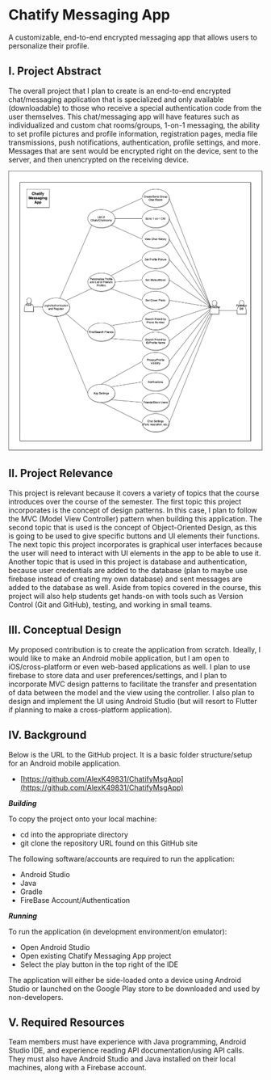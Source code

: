 # Chatify Messaging App

A customizable, end-to-end encrypted messaging app that allows users to personalize their profile.

## I. Project Abstract

The overall project that I plan to create is an end-to-end encrypted chat/messaging application that is specialized and only available (downloadable) to those who receive a special authentication code from the user themselves. This chat/messaging app will have features such as individualized and custom chat rooms/groups, 1-on-1 messaging, the ability to set profile pictures and profile information, registration pages, media file transmissions, push notifications, authentication, profile settings, and more. Messages that are sent would be encrypted right on the device, sent to the server, and then unencrypted on the receiving device.

![UML Image](ChatifyUMLDiagram.png)

## II. Project Relevance

This project is relevant because it covers a variety of topics that the course introduces over the course of the semester. The first topic this project incorporates is the concept of design patterns. In this case, I plan to follow the MVC (Model View Controller) pattern when building this application. The second topic that is used is the concept of Object-Oriented Design, as this is going to be used to give specific buttons and UI elements their functions. The next topic this project incorporates is graphical user interfaces because the user will need to interact with UI elements in the app to be able to use it. Another topic that is used in this project is database and authentication, because user credentials are added to the database (plan to maybe use firebase instead of creating my own database) and sent messages are added to the database as well. Aside from topics covered in the course, this project will also help students get hands-on with tools such as Version Control (Git and GitHub), testing, and working in small teams.

## III. Conceptual Design

My proposed contribution is to create the application from scratch. Ideally, I would like to make an Android mobile application, but I am open to iOS/cross-platform or even web-based applications as well. I plan to use firebase to store data and user preferences/settings, and I plan to incorporate MVC design patterns to facilitate the transfer and presentation of data between the model and the view using the controller. I also plan to design and implement the UI using Android Studio (but will resort to Flutter if planning to make a cross-platform application).

## IV. Background

Below is the URL to the GitHub project. It is a basic folder structure/setup for an Android mobile application.

- [https://github.com/AlexK49831/ChatifyMsgApp](https://github.com/AlexK49831/ChatifyMsgApp)

***Building***

To copy the project onto your local machine:

- cd into the appropriate directory
- git clone the repository URL found on this GitHub site

The following software/accounts are required to run the application:

- Android Studio
- Java
- Gradle
- FireBase Account/Authentication

***Running***

To run the application (in development environment/on emulator):

- Open Android Studio
- Open existing Chatify Messaging App project
- Select the play button in the top right of the IDE

The application will either be side-loaded onto a device using Android Studio or launched on the Google Play store to be downloaded and used by non-developers.

## V. Required Resources

Team members must have experience with Java programming, Android Studio IDE, and experience reading API documentation/using API calls. They must also have Android Studio and Java installed on their local machines, along with a Firebase account.
